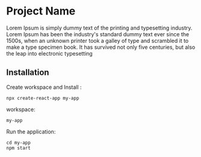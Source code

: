 # Project Name

Lorem Ipsum is simply dummy text of the printing and typesetting industry. Lorem Ipsum has been the industry's standard dummy text ever since the 1500s, when an unknown printer took a galley of type and scrambled it to make a type specimen book. It has survived not only five centuries, but also the leap into electronic typesetting

## Installation

Create workspace and Install :

```
npx create-react-app my-app
```

workspace:

```
my-app
```

Run the application:

```
cd my-app
npm start
```


